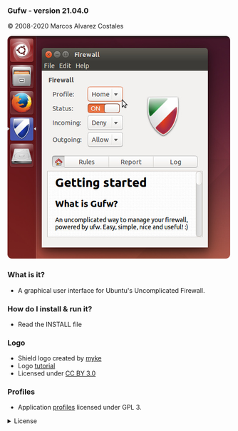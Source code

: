   
   
   ### Gufw - version 21.04.0
   © 2008-2020 ﻿﻿Marcos Alvarez Costales

![Main Window](https://github.com/costales/costales.github.io/blob/master/projects/gufw/gufw.jpg)

   ### What is it?
   - A graphical user interface for Ubuntu's Uncomplicated Firewall.
   
   ### How do I install & run it?
   - Read the INSTALL file
   

   ### Logo
   - Shield logo created by [myke](http://michael.spiegel1.at/)
   - Logo [tutorial](http://www.gimpusers.com/tutorials/create-a-shield-symbol.html)
   - Licensed under [CC BY 3.0](http://creativecommons.org/licenses/by/3.0/at/)

   ### Profiles
   - Application [profiles](http://jhansonxi.blogspot.com.es/2013/03/latest-batch-of-ufw-application-profiles.html) licensed under GPL 3.

<details>
<summary>License</summary>

```
Gufw is free software; you can redistribute it and/or modify it
under the terms of the GNU General Public Licence as published
by the Free Software Foundation; either version 3 of the License,
or (at your option) any later version.

This program is distributed in the hope that it will be useful,
but WITHOUT ANY WARRANTY; without even the implied warranty of
MERCHANTABILITY or FITNESS FOR A PARTICULAR PURPOSE.  See the
GNU General Public License for more details.

You should have received a copy of the GNU General Public License
along with this program.  If not, see <http://www.gnu.org/licenses/>.
```

</details>
